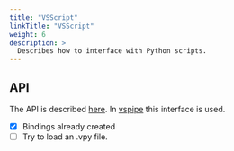 ```yaml
---
title: "VSScript"
linkTitle: "VSScript"
weight: 6
description: >
  Describes how to interface with Python scripts.
---
```


## API
The API is described [here](http://www.vapoursynth.com/doc/api/vsscript.h.html). In [vspipe](https://github.com/vapoursynth/vapoursynth/blob/master/src/vspipe/vspipe.cpp#L675) this interface is used.


- [X] Bindings already created
- [ ] Try to load an .vpy file.
